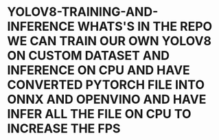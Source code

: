 # YOLOV8-TRAINING-AND-INFERENCE WHATS'S IN THE REPO WE CAN TRAIN OUR OWN YOLOV8 ON CUSTOM DATASET AND INFERENCE ON CPU AND HAVE CONVERTED PYTORCH FILE INTO ONNX AND OPENVINO AND HAVE INFER ALL THE FILE ON CPU TO INCREASE THE FPS
